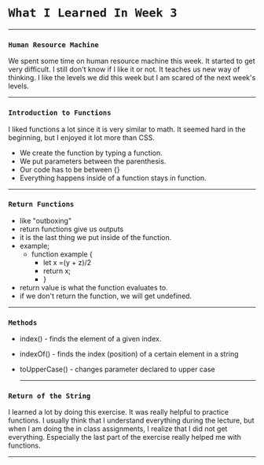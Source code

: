 # `What I Learned In Week 3`
----


### `Human Resource Machine`
We spent some time on human resource machine this week. It started to get very difficult. I still don't know if I like it or not. It teaches us new way of thinking. I like the levels we did this week but I am scared of the next week's levels. 

---

### `Introduction to Functions`
I liked functions a lot since it is very similar to math. It seemed hard in the beginning, but I enjoyed it lot more than CSS.
* We create the function by typing a function.
* We put parameters between the parenthesis.
* Our code has to be between  {} 
* Everything happens inside of a function stays in function.
  
---


### `Return Functions`
* like "outboxing"
* return functions give us outputs
* it is the last thing we put inside of the function.
* example;
  * function example {
    * let x =(y + z)/2 
    * return x; 
    * }
* return value is what the function evaluates to.
* if we don't return the function, we will get undefined.

----

### `Methods`
* index() - finds the element of a given index.
* indexOf() - finds the index (position) of a certain element in a string
* toUpperCase() - changes parameter declared to upper case
 
  ---

### `Return of the String`
I learned a lot by doing this exercise. It was really helpful to practice functions. I usually think that I understand everything during the lecture, but when I am doing the in class assignments, I realize that I did not get everything. Especially the last part of the exercise really helped me with functions.

---

